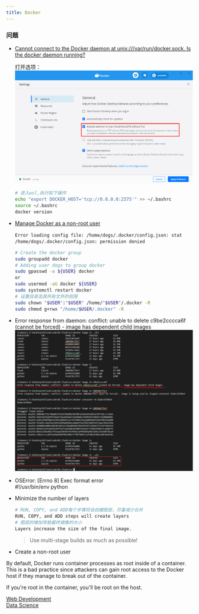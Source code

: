 ```yaml
---
title: Docker  
---
```


### 问题

- [Cannot connect to the Docker daemon at unix:///var/run/docker.sock. Is the docker daemon running?](https://blog.csdn.net/HOOKTTG/article/details/80626369)

  打开选项：  
  ![docker](Assets/20200604155323.png)

  ```sh
  # 进入wsl,执行如下操作
  echo "export DOCKER_HOST='tcp://0.0.0.0:2375'" >> ~/.bashrc
  source ~/.bashrc
  docker version
  ```

- [Manage Docker as a non-root user](https://docs.docker.com/engine/install/linux-postinstall/)

  `Error loading config file: /home/dogs/.docker/config.json: stat /home/dogs/.docker/config.json: permission denied`

  ```sh
  # Create the docker group
  sudo groupadd docker
  # Adding user dogs to group docker
  sudo gpasswd -a ${USER} docker
  or
  sudo usermod -aG docker ${USER}
  sudo systemctl restart docker
  # 设置目录及其所有文件的权限
  sudo chown "$USER":"$USER" /home/"$USER"/.docker -R
  sudo chmod g+rwx "/home/$USER/.docker" -R
  ```

- Error response from daemon: conflict: unable to delete c9be2cccca6f (cannot be forced) - image has dependent child images  
  ![image](Assets/20190522104644.png)

- OSError: [Errno 8] Exec format error  
  #!/usr/bin/env python

- Minimize the number of layers

  ```sh
  # RUN, COPY, and ADD每个步骤将会创建图层，尽量减少合并
  RUN, COPY, and ADD steps will create layers
  # 图层的增加导致最终镜像的大小
  Layers increase the size of the final image.
  ```

  > Use multi-stage builds as much as possible!

- Create a non-root user

By default, Docker runs container processes as root inside of a container. This is a bad practice since attackers can gain root access to the Docker host if they manage to break out of the container.

If you're root in the container, you'll be root on the host.

[Web Development](https://github.com/testdrivenio/docker-python-devs/blob/master/web/04_user/Dockerfile)  
[Data Science](https://github.com/testdrivenio/docker-python-devs/blob/master/data-science/03_user/Dockerfile)
